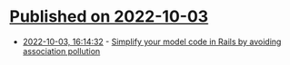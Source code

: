 # [Published on 2022-10-03](index.md)

* [2022-10-03, 16:14:32](https://lobste.rs/s/iiam3q/simplify_your_model_code_rails_by) - [Simplify your model code in Rails by avoiding association pollution](https://calebhearth.com/association-pollution)
